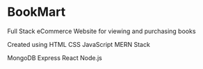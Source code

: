 # BookMart
Full Stack eCommerce Website for viewing and purchasing books

Created using
HTML
CSS
JavaScript
MERN Stack

MongoDB
Express
React
Node.js
